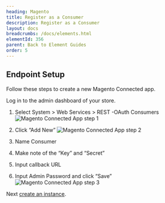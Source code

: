 ```yaml
---
heading: Magento
title: Register as a Consumer
description: Register as a Consumer
layout: docs
breadcrumbs: /docs/elements.html
elementId: 356
parent: Back to Element Guides
order: 5
---
```


## Endpoint Setup

Follow these steps to create a new Magento Connected app.

Log in to the admin dashboard of your store.

1. Select System > Web Services > REST -OAuth Consumers
![Magento Connected App step 1](http://cloud-elements.com/wp-content/uploads/2016/03/MagentoAPI1.png)

2. Click “Add New”
![Magento Connected App step 2](http://cloud-elements.com/wp-content/uploads/2016/03/MagentoAPI2.png)

3. Name Consumer

4. Make note of the “Key” and “Secret”

5. Input callback URL

6. Input Admin Password and click “Save”
![Magento Connected App step 3](http://cloud-elements.com/wp-content/uploads/2016/03/MagentoAPI3.png)

Next [create an instance](magento-create-instance.html).
